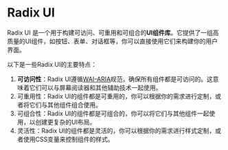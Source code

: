 # Radix UI

Radix UI 是一个用于构建可访问、可重用和可组合的**UI组件库**。它提供了一组高质量的UI组件，如按钮、表单、对话框等，你可以直接使用它们来构建你的用户界面。

以下是一些Radix UI的主要特点：

1. **可访问性**：Radix UI遵循[WAI-ARIA](waiaria-gui-fan.md)规范，确保所有组件都是可访问的。这意味着它们可以与屏幕阅读器和其他辅助技术一起使用。
2. 可重用性：Radix UI的组件都是可重用的，你可以根据你的需求进行定制，或者将它们与其他组件组合使用。
3. 可组合性：Radix UI的组件都是可组合的，你可以将它们与其他组件一起使用，以创建更复杂的UI布局。
4. 灵活性：Radix UI的组件都是灵活的，你可以根据你的需求进行样式定制，或者使用CSS变量来控制组件的样式。
